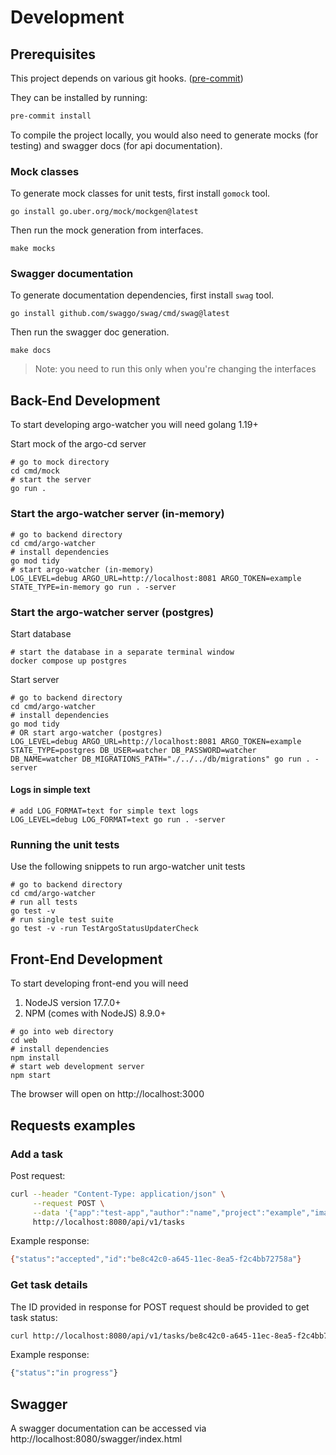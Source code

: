# Development

## Prerequisites

This project depends on various git hooks. ([pre-commit](https://pre-commit.com))

They can be installed by running:

```bash
pre-commit install
```

To compile the project locally, you would also need to generate mocks (for testing) and swagger docs (for api documentation).

### Mock classes

To generate mock classes for unit tests, first install `gomock` tool.

```shell
go install go.uber.org/mock/mockgen@latest
```

Then run the mock generation from interfaces.

```shell
make mocks
```

### Swagger documentation

To generate documentation dependencies, first install `swag` tool.

```shell
go install github.com/swaggo/swag/cmd/swag@latest
```

Then run the swagger doc generation.

```shell
make docs
```

> Note: you need to run this only when you're changing the interfaces

## Back-End Development

To start developing argo-watcher you will need golang 1.19+

Start mock of the argo-cd server

```shell
# go to mock directory
cd cmd/mock
# start the server
go run .
```

### Start the argo-watcher server (in-memory)

```shell
# go to backend directory
cd cmd/argo-watcher
# install dependencies
go mod tidy
# start argo-watcher (in-memory)
LOG_LEVEL=debug ARGO_URL=http://localhost:8081 ARGO_TOKEN=example STATE_TYPE=in-memory go run . -server
```


### Start the argo-watcher server (postgres)

Start database
```shell
# start the database in a separate terminal window
docker compose up postgres 
```

Start server
```shell
# go to backend directory
cd cmd/argo-watcher
# install dependencies
go mod tidy
# OR start argo-watcher (postgres)
LOG_LEVEL=debug ARGO_URL=http://localhost:8081 ARGO_TOKEN=example STATE_TYPE=postgres DB_USER=watcher DB_PASSWORD=watcher DB_NAME=watcher DB_MIGRATIONS_PATH="./../../db/migrations" go run . -server
```

#### Logs in simple text

```shell
# add LOG_FORMAT=text for simple text logs
LOG_LEVEL=debug LOG_FORMAT=text go run . -server
```

### Running the unit tests

Use the following snippets to run argo-watcher unit tests

```shell
# go to backend directory
cd cmd/argo-watcher
# run all tests
go test -v
# run single test suite
go test -v -run TestArgoStatusUpdaterCheck
```

## Front-End Development

To start developing front-end you will need

1. NodeJS version 17.7.0+
2. NPM (comes with NodeJS) 8.9.0+

```shell
# go into web directory
cd web
# install dependencies
npm install
# start web development server
npm start
```

The browser will open on http://localhost:3000

## Requests examples

### Add a task

Post request:

```bash
curl --header "Content-Type: application/json" \
     --request POST \
     --data '{"app":"test-app","author":"name","project":"example","images":[{"image":"example", "tag":"v1.8.0"}]}' \
     http://localhost:8080/api/v1/tasks
```

Example response:

```bash
{"status":"accepted","id":"be8c42c0-a645-11ec-8ea5-f2c4bb72758a"}
```

### Get task details

The ID provided in response for POST request should be provided to get task status:

```bash
curl http://localhost:8080/api/v1/tasks/be8c42c0-a645-11ec-8ea5-f2c4bb72758a
```

Example response:

```bash
{"status":"in progress"}
```

## Swagger

A swagger documentation can be accessed via http://localhost:8080/swagger/index.html
